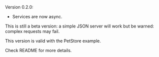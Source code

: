 Version 0.2.0:
- Services are now async.

This is still a beta version: a simple JSON server will work but be warned: complex requests may fail.

This version is valid with the PetStore example.

Check README for more details.